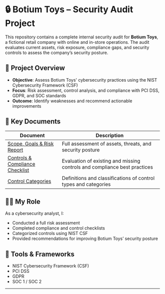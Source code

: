 # 🔒 Botium Toys – Security Audit Project

This repository contains a complete internal security audit for **Botium Toys**, a fictional retail company with online and in-store operations. The audit evaluates current assets, risk exposure, compliance gaps, and security controls to assess the company’s security posture.

## 📌 Project Overview

- **Objective**: Assess Botium Toys' cybersecurity practices using the NIST Cybersecurity Framework (CSF)
- **Focus**: Risk assessment, control analysis, and compliance with PCI DSS, GDPR, and SOC standards
- **Outcome**: Identify weaknesses and recommend actionable improvements

## 📄 Key Documents

| Document | Description |
|---------|-------------|
| [Scope, Goals & Risk Report](https://docs.google.com/document/d/1s2u_RuhRAI40JSh-eZHvaFsV1ZMxcNSWXifHDTOsgFc/template/preview#heading=h.evidx83t54sc) | Full assessment of assets, threats, and security posture |
| [Controls & Compliance Checklist](https://docs.google.com/document/d/10NoXfyE3ZSiHFqiTE0fINL3xdPvTZq0j0VwnFEM0N3g/template/preview#heading=h.87tykp1u0l36) | Evaluation of existing and missing controls and compliance best practices |
| [Control Categories](https://docs.google.com/document/d/1HsIw5HNDbRXzW7pmhPLsK06B7HF-KMifENO_TlccbSU/template/preview) | Definitions and classifications of control types and categories |

## 👨‍💻 My Role

As a cybersecurity analyst, I:
- Conducted a full risk assessment
- Completed compliance and control checklists
- Categorized controls using NIST CSF
- Provided recommendations for improving Botium Toys’ security posture

## 📂 Tools & Frameworks

- NIST Cybersecurity Framework (CSF)
- PCI DSS
- GDPR
- SOC 1 / SOC 2

---

